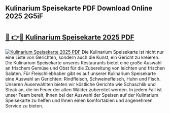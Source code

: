 ## Kulinarium Speisekarte PDF Download Online 2025 2G5iF

# <h2><a href="http://gcahg1.nevu.top/?p=Kulinarium+Speisekarte">🔗 👉🔴 Kulinarium Speisekarte 2025 PDF</a></h2>

[![Kulinarium Speisekarte 2025 PDF](https://i.imgur.com/dBaPXMq.png)](http://gcahg1.nevu.top/?p=Kulinarium+Speisekarte)
Die Kulinarium Speisekarte ist nicht nur eine Liste von Gerichten, sondern auch die Kunst, ein Gericht zu kreieren. Die Kulinarium Speisekarte unseres Restaurants bietet eine große Auswahl an frischem Gemüse und Obst für die Zubereitung von leichten und frischen Salaten. Für Fleischliebhaber gibt es auf unserer Kulinarium Speisekarte eine Auswahl an Gerichten: Rindfleisch, Schweinefleisch, Huhn und Fisch. Unseren Auserwählten bieten wir köstliche Gerichte wie Schaschlik und Steak an, die im Feuer der alten Wälder zubereitet werden. In jedem Fall ist unser Team bereit, Ihnen bei der Auswahl der Speisen auf der Kulinarium Speisekarte zu helfen und Ihnen einen komfortablen und angenehmen Service zu bieten.
